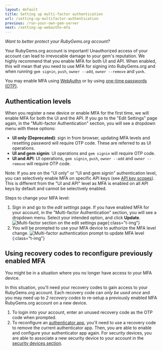 ```yaml
---
layout: default
title: Setting up multi-factor authentication
url: /setting-up-multifactor-authentication
previous: /run-your-own-gem-server
next: /setting-up-webauthn-mfa
---
```


<em class="t-gray">Want to better protect your RubyGems.org account?</em>

Your RubyGems.org account is important! Unauthorized access of your account
can lead to irrevocable damage to your gem's reputation. We highly recommend
that you enable MFA for both UI and API. When enabled, this will mean that
you need to use MFA for signing into RubyGems.org and when running `gem signin`,
`push`, `owner --add`, `owner --remove` and `yank`.

You may enable MFA using [WebAuthn](/setting-up-webauthn-mfa) or by
using [one-time passwords (OTP)](/setting-up-otp-mfa).

## Authentication levels

When you register a new device or enable MFA for the first time, we will enable
MFA for both the UI and the API. If you go to the "Edit Settings" page again, in the "Multi-factor Authentication" section, you
will see a dropdown menu with these options:

- **UI only (Deprecated)**: sign in from browser, updating MFA levels and resetting password will require OTP code. These are referred to as UI operations.
- **UI and gem signin**: UI operations and `gem signin` will require OTP code.
- **UI and API**: UI operations, `gem signin`, `push`, `owner --add` and `owner --remove` will require OTP code.

Note: If you are on the "UI only" or "UI and gem signin" authentication level,
you can selectively enable MFA on specific API keys (see [API key scopes](https://guides.rubygems.org/api-key-scopes/#enable-mfa-on-specific-api-keys)).
This is different from the "UI and API" level as MFA is enabled on all API keys by default and cannot be selectively enabled.

Steps to change your MFA level:

1. Sign in and go to the _edit settings_ page. If you have enabled MFA for your account, in the "Multi-factor Authentication" section, you will see a dropdown menu. Select your intended option, and click **Update**.
    ![Multi-factor section on the edit settings page](/images/changing_mfa_step1.png){:class="t-img"}
2. You will be prompted to use your MFA device to authorize the MFA level change.
    ![Multi-factor authentication prompt to update MFA level](/images/changing_mfa_step2.png){:class="t-img"}

## Using recovery codes to reconfigure previously enabled MFA

You might be in a situation where you no longer have access to your MFA device.

In this situation, you'll need your recovery codes to gain access to your RubyGems.org account.
Each recovery code can *only be used once* and you may need up to *2 recovery codes* to re-setup
a previously enabled MFA RubyGems.org account on a new device.

1. To login into your account, enter an unused recovery code as the OTP code when prompted.
2. To reconfigure an [authenticator app](https://rubygems.org/settings/edit#authenticator-app), you'll need to use a recovery code to remove the current authenticator app. Then, you are able to enable and configure your authenticator app again. For security devices, you are able to associate a new security device to your account in the [security devices section](https://rubygems.org/settings/edit#security-device).
